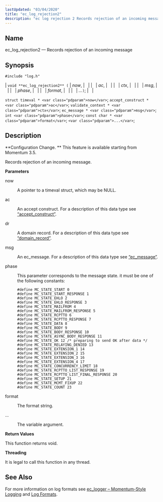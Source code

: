 ```yaml
---
lastUpdated: "03/04/2020"
title: "ec_log_rejection2"
description: "ec log rejection 2 Records rejection of an incoming message void ec log rejection 2 now ac ctx msg phase format struct timeval now accept construct ac validate context ctx ec message msg int phase const char format Configuration Change This feature is available starting from Momentum 3 5 Records..."
---
```


<a name="apis.ec_log_rejection2"></a> 
## Name

ec_log_rejection2 — Records rejection of an incoming message

## Synopsis

`#include "log.h"`

| `void **ec_log_rejection2** (` | <var class="pdparam">now</var>, |   |
|   | <var class="pdparam">ac</var>, |   |
|   | <var class="pdparam">ctx</var>, |   |
|   | <var class="pdparam">msg</var>, |   |
|   | <var class="pdparam">phase</var>, |   |
|   | <var class="pdparam">format</var>, |   |
|   | <var class="pdparam">...</var>`)`; |   |

`struct timeval * <var class="pdparam">now</var>`;
`accept_construct * <var class="pdparam">ac</var>`;
`validate_context * <var class="pdparam">ctx</var>`;
`ec_message * <var class="pdparam">msg</var>`;
`int <var class="pdparam">phase</var>`;
`const char * <var class="pdparam">format</var>`;
`<var class="pdparam">...</var>`;<a name="idp54253872"></a> 
## Description

**Configuration Change. ** This feature is available starting from Momentum 3.5.

Records rejection of an incoming message.

**<a name="idp54256752"></a> Parameters**

<dl class="variablelist">

<dt>now</dt>

<dd>

A pointer to a timeval struct, which may be NULL.

</dd>

<dt>ac</dt>

<dd>

An accept construct. For a description of this data type see [“accept_construct”](/momentum/3/3-api/structs-accept-construct).

</dd>

<dt>dr</dt>

<dd>

A domain record. For a description of this data type see [“domain_record”](/momentum/3/3-api/structs-domain-record).

</dd>

<dt>msg</dt>

<dd>

An ec_message. For a description of this data type see [“ec_message”](/momentum/3/3-api/structs-ec-message).

</dd>

<dt>phase</dt>

<dd>

This parameter corresponds to the message state. it must be one of the following constants:

```
#define MC_STATE_START 0
#define MC_STATE_START_RESPONSE 1
#define MC_STATE_EHLO 2
#define MC_STATE_EHLO_RESPONSE 3
#define MC_STATE_MAILFROM 4
#define MC_STATE_MAILFROM_RESPONSE 5
#define MC_STATE_RCPTTO 6
#define MC_STATE_RCPTTO_RESPONSE 7
#define MC_STATE_DATA 8
#define MC_STATE_BODY 9
#define MC_STATE_BODY_RESPONSE 10
#define MC_STATE_ASYNC_BODY_RESPONSE 11
#define MC_STATE_OK 12 /* preparing to send OK after data */
#define MC_STATE_RELAYING_DENIED 13
#define MC_STATE_EXTENSION_1 14
#define MC_STATE_EXTENSION_2 15
#define MC_STATE_EXTENSION_3 16
#define MC_STATE_EXTENSION_4 17
#define MC_STATE_CONCURRENCY_LIMIT 18
#define MC_STATE_RCPTTO_LIST_RESPONSE 19
#define MC_STATE_RCPTTO_LIST_FINAL_RESPONSE 20
#define MC_STATE_SETUP 21
#define MC_STATE_MCMT_FIXUP 22
#define MC_STATE_COUNT 23
```
</dd>

<dt>format</dt>

<dd>

The format string.

</dd>

<dt>...</dt>

<dd>

The variable argument.

</dd>

</dl>

**<a name="idp54273856"></a> Return Values**

This function returns void.

**<a name="idp54274768"></a> Threading**

It is legal to call this function in any thread.

<a name="idp54275872"></a> 
## See Also

For more information on log formats see [ec_logger – Momentum-Style Logging](/momentum/3/3-reference/3-reference-modules-ec-logger) and [Log Formats](/momentum/3/3-reference/3-reference-log-formats).